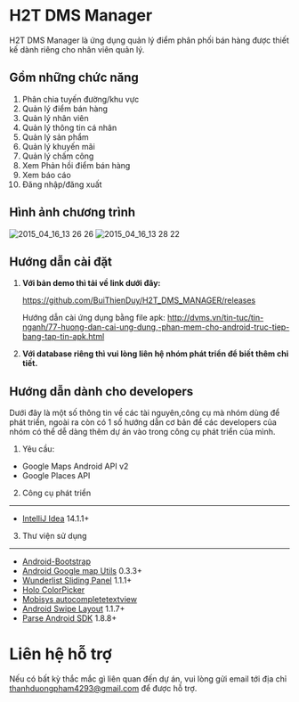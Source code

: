 H2T DMS Manager
===============
H2T DMS Manager là ứng dụng quản lý điểm phân phối bán hàng được thiết kế dành riêng cho nhân viên quản lý.

## Gồm những chức năng

 1. Phân chia tuyến đường/khu vực
 2. Quản lý điểm bán hàng
 3. Quản lý nhân viên
 4. Quản lý thông tin cá nhân
 5. Quản lý sản phẩm
 6. Quản lý khuyến mãi
 7. Quản lý chấm công
 8. Xem Phản hồi điểm bán hàng
 9. Xem báo cáo
 10. Đăng nhập/đăng xuất

## Hình ảnh chương trình
![2015_04_16_13 26 26](https://cloud.githubusercontent.com/assets/11812919/7176642/6a07142e-e44a-11e4-8915-9c61dcf73c05.png)
![2015_04_16_13 28 22](https://cloud.githubusercontent.com/assets/11812919/7176641/6a068c3e-e44a-11e4-86d6-e4db627cd608.png)

## Hướng dẫn cài đặt
 1. **Với bản demo thì tải về link dưới đây:**

    https://github.com/BuiThienDuy/H2T_DMS_MANAGER/releases
    
    Hướng dẫn cài ứng dụng bằng file apk: http://dvms.vn/tin-tuc/tin-nganh/77-huong-dan-cai-ung-dung,-phan-mem-cho-android-truc-tiep-bang-tap-tin-apk.html

 2. **Với database riêng thì vui lòng liên hệ nhóm phát triển để biết thêm chi tiết.** 


## Hướng dẫn dành cho developers
Dưới đây là một số thông tin về các tài nguyên,công cụ mà nhóm dùng để phát triển, ngoài ra còn có 1 số hướng dẫn cơ bản để các developers của nhóm có thể dễ dàng thêm dự án vào trong công cụ phát triển của mình.

1. Yêu cầu:

* Google Maps Android API v2
* Google Places API

2. Công cụ phát triển
---------------------
* [IntelliJ Idea](https://www.jetbrains.com/idea/) 14.1.1+

3. Thư viện sử dụng
-------------------
* [Android-Bootstrap](https://github.com/Bearded-Hen/Android-Bootstrap) 
* [Android Google map Utils](https://github.com/googlemaps/android-maps-utils) 0.3.3+
* [Wunderlist Sliding Panel](https://github.com/wunderlist/android-sliding-layer-lib) 1.1.1+
* [Holo ColorPicker](https://github.com/LarsWerkman/HoloColorPicker)
* [Mobisys autocompletetextview](https://github.com/mobisystech/autocompletetextview)
* [Android Swipe Layout](https://github.com/daimajia/AndroidSwipeLayout) 1.1.7+
* [Parse Android SDK](https://www.parse.com/docs/downloads) 1.8.8+

Liên hệ hỗ trợ
===============
Nếu có bất kỳ thắc mắc gì liên quan đến dự án, vui lòng gửi email tới địa chỉ thanhduongpham4293@gmail.com để được hỗ trợ.
